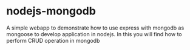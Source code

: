 # nodejs-mongodb
A simple webapp to demonstrate how to use express with mongodb as mongoose to develop application in nodejs. In this you will find how to perform CRUD operation in mongodb
